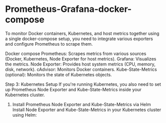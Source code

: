 # Prometheus-Grafana-docker-compose

To monitor Docker containers, Kubernetes, and host metrics together using a single docker-compose setup, you need to integrate various exporters and configure Prometheus to scrape them. 

Docker compose 
Prometheus: Scrapes metrics from various sources (Docker, Kubernetes, Node Exporter for host metrics).
Grafana: Visualizes the metrics.
Node Exporter: Provides host system metrics (CPU, memory, disk, network).
cAdvisor: Monitors Docker containers.
Kube-State-Metrics (optional): Monitors the state of Kubernetes objects.


Step 3: Kubernetes Setup
If you're running Kubernetes, you also need to set up Prometheus Node Exporter and Kube-State-Metrics inside your Kubernetes cluster.

1. Install Prometheus Node Exporter and Kube-State-Metrics via Helm
Install Node Exporter and Kube-State-Metrics in your Kubernetes cluster using Helm:
